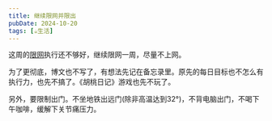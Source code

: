 ```yaml
---
title: 继续限网并限出
pubDate: 2024-10-20
tags: [☕生活]
---
```


这周的[限网](/xyy/20241014a)执行还不够好，继续限网一周，尽量不上网。

为了更彻底，博文也不写了，有想法先记在备忘录里。原先的每日目标也不怎么有执行力，也先不搞了。《胡桃日记》游戏也先不玩了。

另外，要限制出门。不坐地铁出远门(除非高温达到32°)，不背电脑出门，不喝下午咖啡，缓解下关节痛压力。

